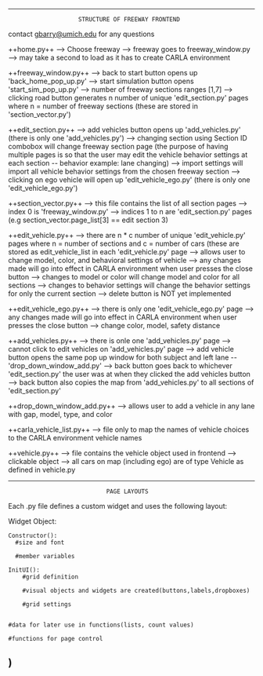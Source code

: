 ---------------------------------------------------------------------------------
                        STRUCTURE OF FREEWAY FRONTEND

contact gbarry@umich.edu for any questions

++home.py++
--> Choose freeway
--> freeway goes to freeway_window.py  
--> may take a second to load as it has to create CARLA environment


++freeway_window.py++
--> back to start button opens up 'back_home_pop_up.py'
--> start simulation button opens 'start_sim_pop_up.py'
--> number of freeway sections ranges [1,7]
--> clicking road button generates n number of unique 'edit_section.py' pages where n = number of freeway sections (these are stored in 'section_vector.py')


++edit_section.py++
--> add vehicles button opens up 'add_vehicles.py' (there is only one 'add_vehicles.py')
--> changing section using Section ID combobox will change freeway section page (the purpose of having multiple pages is so that the user may edit the vehicle behavior settings at each section -- behavior example: lane changing)
--> import settings will import all vehicle behavior settings from the chosen freeway section
--> clicking on ego vehicle will open up 'edit_vehicle_ego.py' (there is only one 'edit_vehicle_ego.py')


++section_vector.py++
--> this file contains the list of all section pages
--> index 0 is 'freeway_window.py'
--> indices 1 to n are 'edit_section.py' pages (e.g section_vector.page_list[3] == edit section 3)


++edit_vehicle.py++
--> there are n * c number of unique 'edit_vehicle.py' pages where n = number of sections and c = number of cars (these are stored as edit_vehicle_list in each 'edit_vehicle.py' page
--> allows user to change model, color, and behavioral settings of vehicle
--> any changes made will go into effect in CARLA environment when user presses the close button
--> changes to model or color will change model and color for all sections
--> changes to behavior settings will change the behavior settings for only the current section
--> delete button is NOT yet implemented


++edit_vehicle_ego.py++
--> there is only one 'edit_vehicle_ego.py' page
--> any changes made will go into effect in CARLA environment when user presses the close button
--> change color, model, safety distance


++add_vehicles.py++
--> there is onle one 'add_vehicles.py' page
--> cannot click to edit vehicles on 'add_vehicles.py' page
--> add vehicle button opens the same pop up window for both subject and left lane -- 'drop_down_window_add.py'
--> back button goes back to whichever 'edit_section.py' the user was at when they clicked the add vehicles button
--> back button also copies the map from 'add_vehicles.py' to all sections of 'edit_section.py'


++drop_down_window_add.py++
--> allows user to add a vehicle in any lane with gap, model, type, and color


++carla_vehicle_list.py++
--> file only to map the names of vehicle choices to the CARLA environment vehicle names


++vehicle.py++
--> file contains the vehicle object used in frontend
--> clickable object
--> all cars on map (including ego) are of type Vehicle as defined in vehicle.py


---------------------------------------------------------------------------------
                                PAGE LAYOUTS
Each .py file defines a custom widget and uses the following layout:

Widget Object:

    Constructor():
      #size and font
      
      #member variables

    InitUI():
        #grid definition

        #visual objects and widgets are created(buttons,labels,dropboxes)

        #grid settings
    

    #data for later use in functions(lists, count values)

    #functions for page control
)
---------------------------------------------------------------------------------
